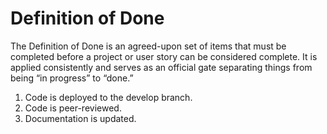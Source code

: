 # Definition of Done
The Definition of Done is an agreed-upon set of items that must be completed before a project or user story can be considered complete. It is applied consistently and serves as an official gate separating things from being “in progress” to “done.”

1. Code is deployed to the develop branch.
2. Code is peer-reviewed.
3. Documentation is updated.